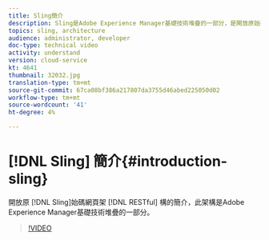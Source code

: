 ```yaml
---
title: Sling簡介
description: Sling是Adobe Experience Manager基礎技術堆疊的一部分，是開放原始碼REST風格的Web架構。
topics: sling, architecture
audience: administrator, developer
doc-type: technical video
activity: understand
version: cloud-service
kt: 4641
thumbnail: 32032.jpg
translation-type: tm+mt
source-git-commit: 67ca08bf386a217807da3755d46abed225050d02
workflow-type: tm+mt
source-wordcount: '41'
ht-degree: 4%

---
```



# [!DNL Sling] 簡介{#introduction-sling}

開放原 [!DNL Sling]始碼網頁架 [!DNL RESTful] 構的簡介，此架構是Adobe Experience Manager基礎技術堆疊的一部分。

>[!VIDEO](https://video.tv.adobe.com/v/32032/?quality=12&learn=on)